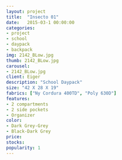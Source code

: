 ```yaml
---
layout: project
title:  "Insecto 01"
date:   2015-03-1 00:00:00
categories:
- project
- school
- daypack
- backpack
img: 2142_BLow.jpg
thumb: 2142_BLow.jpg
carousel:
- 2142_BLow.jpg
client: Eiger
description: "School Daypack"
size: "42 X 28 X 19"
fabrics: ["Ny Cordura 400TD", "Poly 630D"]
features:  
- 2 compartments
- 2 side pockets
- Organizer
color: 
- Dark Grey-Grey
- Black-Dark Grey
price:
stocks:
popularity: 1
---
```

